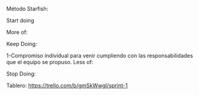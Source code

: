 Método Starfish:

Start doing 
<!--cosas innovadoras, aquellas que por curiosidad que queremos probar y/o soluciones comprobadas que deberíamos usar-->

More of: 
<!--practicas que creemos que requiere más refinamiento y que nos gustan mucho por ello hay que darles más-->

Keep Doing: 
<!--aquello que venimos haciendo y nos brinda valor-->
1-Compromiso individual para venir cumpliendo con las responsabilidades que el equipo se propuso.
Less of: 
<!--aquello que no nos aporta el valor que esperábamos-->

Stop Doing: 
<!--aquello que podemos eliminar-->

Tablero: https://trello.com/b/gmSkWwgI/sprint-1